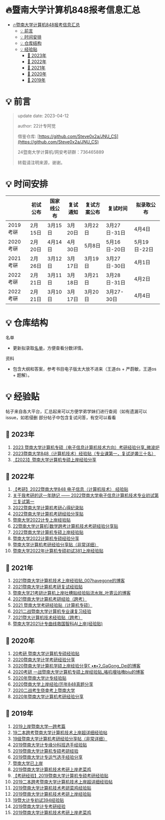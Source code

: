 <a name="信息"></a>
# 🔥暨南大学计算机848报考信息汇总


- [🔥暨南大学计算机848报考信息汇总](#信息)
  * [💡 前言](#前言)
  * [💡 时间安排](#时间安排)
  * [💡 仓库结构](#仓库结构)
  * [💡 经验贴](#经验贴)
    + [💭 2023年](#经验贴2023)
    + [💭 2022年](#经验贴2022)
    + [💭 2021年](#经验贴2021)
    + [💭 2020年](#经验贴2020)
    + [💭 2019年](#经验贴2019)

<a name="前言"></a>
# 💡 前言
> update date: 2023-04-12
> 
> author: 22计专阿觉
> 
> 借鉴仓库: [https://github.com/Steve0x2a/JNU_CS](https://github.com/Steve0x2a/JNU_CS)
>
> 24暨南大学计算机/网安考研群：736465889
> 
> 转载请注明来源，谢谢。

<a name="时间安排"></a>
# 💡 时间安排

|        | 初试公布  | 国家线公布 | 复试通知  | 复试方案公布 | 复试时间       | 拟录取公布       |
|--------|-------|-------|-------|--------|------------|-------------|
| 2019考硏 | 2月15日 | 3月15日 | 3月20日 | 3月22日  | 3月27日\-31日 | 4月4日        |
| 2020考硏 | 2月20日 | 4月14日 | 4月30日 | 5月8日   | 5月16日\-20日 | 5月19日\-22日  |
| 2021考硏 | 2月26日 | 3月12日 | 3月17日 | 3月19日  | 3月27日\-30日 | 4月1日        |
| 2022考硏 | 2月21日 | 3月11日 | 3月18日 | 3月21日  | 3月28日\-31日 | 4月2日        |
| 2022考硏 | 2月21日 | 3月10日 | 3月17日 | 3月20日  | 3月27\-30日  | 4月4日        |


<a name="仓库结构"></a>
# 💡 仓库结构
名单
- 更新拟录取[名单](名单)，方便查看分数详情。


资料
- 包含大纲和答案，参考书目电子版太大放不进来（王道ds + 严蔚敏，王道os + 题解）。


<a name="经验贴"></a>
# 💡 经验贴

帖子来自各大平台，汇总起来可以方便学弟学妹们进行查阅（如有遗漏可以issue，如若侵删
部分帖子中包含复试问答，有空可以看看


<a name="经验贴2023"></a>
## 💭 2023年
1. [2023 暨南大学计算机专硕（电子信息计算机技术方向）考研经验分享_微波炉](https://blog.csdn.net/GapCold/article/details/130063782)
2. [2023暨南大学848（计算机技术）经验贴（专业课第一，复试逆袭三十名）](https://zhuanlan.zhihu.com/p/619716469)
3. [【2023】暨南大学计算机专硕上岸经验分享](https://zhuanlan.zhihu.com/p/620871535)


<a name="经验贴2022"></a>
## 💭 2022年
1.  [【考研】2022暨南大学848 电子信息（计算机技术） 经验贴](https://blog.csdn.net/zhanjuex/article/details/124440686)
2.	[关于我考研的这一年随记 —— 2022暨南大学电子信息计算机技术专业初试第三复试第一](https://blog.csdn.net/qq_43779149/article/details/123930839)
3.	[2022暨南大学计算机考研心得纪录贴](https://zhuanlan.zhihu.com/p/493090224)
4.	[2022暨南大学计算机考研经验分享贴](https://zhuanlan.zhihu.com/p/492538328)
5.	[暨南大学2022计专上岸经验贴](https://zhuanlan.zhihu.com/p/492981478)
6.	[22暨南大学计算机|数学跨考计算机技术考研经验分享贴](https://zhuanlan.zhihu.com/p/507983971)
7.	[2022暨南大学计算机专硕上岸经验贴](https://zhuanlan.zhihu.com/p/492614804)
8.	[暨南大学2022计算机专硕经验分享](https://zhuanlan.zhihu.com/p/491280638)
9.	[暨南大学计算机考研经验分享贴（非常详细）](https://doc.outofmemory.cn/zixun/3364484.html)
10.	[暨南大学2022年计算机专硕初试381上岸经验贴](https://zhuanlan.zhihu.com/p/508909098)


<a name="经验贴2021"></a>
## 💭 2021年
1.	[2021暨南大学计算机技术上岸经验贴_007havegone的博客](https://blog.csdn.net/qq_40512922/article/details/115348549)
2.	[2021暨南大学计算机考研复试经验贴](https://zhuanlan.zhihu.com/p/454557985)
3.	[暨南大学21考研计算机上岸吐槽贴经验贴流水账_叶寄云的博客](https://blog.csdn.net/qq_43526805/article/details/116200714)
4.	[2021暨南大学计算机考研经验（跨考）](https://zhuanlan.zhihu.com/p/361866277)
5.	[2021 暨南大学考研经验贴（计算机专硕）](https://zhuanlan.zhihu.com/p/361821795)
6.	[2021二战暨南大学计算机专业课复习经验](https://zhuanlan.zhihu.com/p/381193112)
7.	[2021暨大计算机技术经验贴（跨考）](http://cskaoyan.com/forum.php?mod=viewthread&tid=661916&highlight=%F4%DF%B4%F3)
8.	[暨南大学2021计专曲线救国智科AI上岸(经验贴)](https://zhuanlan.zhihu.com/p/362095967)




<a name="经验贴2020"></a>
## 💭 2020年
1.	[20考研 暨南大学计算机专硕经验贴](https://zhuanlan.zhihu.com/p/143931124)
2.	[2020暨南大学计学考研经验分享](https://zhuanlan.zhihu.com/p/145184067)
3.	[2020暨南大学计算机学硕上岸经验分享ʕ •ᴥ•ʔ_GaGong_Dei的博客](https://blog.csdn.net/qq_40121893/article/details/106711989)
4.	[2020考研 一战暨南大学计算机专硕上岸经验贴_咯叽哩咕噜biu的博客](https://blog.csdn.net/weixin_43890824/article/details/106399141)
5.	[2020年暨南大学计专经验贴](http://www.cskaoyan.com/forum.php?mod=viewthread&tid=660556&highlight=%F4%DF%C4%CF%B4%F3%D1%A7)
6.	[2020暨南大学上岸经验/历年848真题分享](http://www.cskaoyan.com/forum.php?mod=viewthread&tid=659416&highlight=%F4%DF%C4%CF%B4%F3%D1%A7)
7.	[2020二战考生侥幸考上暨南大学](http://www.cskaoyan.com/forum.php?mod=viewthread&tid=659431&highlight=%F4%DF%C4%CF%B4%F3%D1%A7)
8.	[2020年暨南大学计算机考研经验分享](http://www.cskaoyan.com/forum.php?mod=viewthread&tid=659790)




<a name="经验贴2019"></a>
## 💭 2019年
1.	[2019上岸暨南大学—跨考篇](http://www.cskaoyan.com/forum.php?mod=viewthread&tid=654671&highlight=%F4%DF%C4%CF%B4%F3%D1%A7)
2.	[19二本跨考暨南大学计算机技术上岸超详细经验帖](http://www.cskaoyan.com/forum.php?mod=viewthread&tid=656533&highlight=%F4%DF%C4%CF%B4%F3%D1%A7)
3.	[19级暨南大学计算机考研经验分享帖（非常详细）](http://www.cskaoyan.com/forum.php?mod=viewthread&tid=654704&highlight=%F4%DF%C4%CF%B4%F3%D1%A7)
4.	[2019暨南大学计专缘分科班选手经验贴](http://www.cskaoyan.com/forum.php?mod=viewthread&tid=654733&highlight=%F4%DF%C4%CF%B4%F3%D1%A7)
5.	[2019暨南大学计算机专硕考研经验](http://www.cskaoyan.com/forum.php?mod=viewthread&tid=654856&highlight=%F4%DF%C4%CF%B4%F3%D1%A7)
6.	[2019暨南大学计专运气选手经验分享](http://www.cskaoyan.com/forum.php?mod=viewthread&tid=654681&highlight=%F4%DF%C4%CF%B4%F3%D1%A7)
7.	[暨南大学已上岸](http://www.cskaoyan.com/forum.php?mod=viewthread&tid=654682&highlight=%F4%DF%C4%CF%B4%F3%D1%A7)
8.	[2019暨南大学计算机技术考研上岸老菜鸡](https://zhuanlan.zhihu.com/p/61496000)
9.	[【考研经验】2019暨南大学计算机专硕考研经验贴](https://www.sohu.com/a/321547560_100251443)
10.	[2019二本跨考暨南大学计算机技术上岸超详细经验帖](https://zhuanlan.zhihu.com/p/143019788)
11.	[2019暨南大学计算机技术考研菜鸡经验贴](https://zhuanlan.zhihu.com/p/61487164)
12.	[2019暨南大学计算机技术考研上岸经验贴](https://zhuanlan.zhihu.com/p/61908552)
13.	[19暨大计专初试394经验贴](https://zhuanlan.zhihu.com/p/61841442)
14.	[2019暨南大学计专考研经验](https://zhuanlan.zhihu.com/p/61931135)
15.	[2019暨南大学计算机技术考研上岸老菜鸡](https://zhuanlan.zhihu.com/p/61496000)
